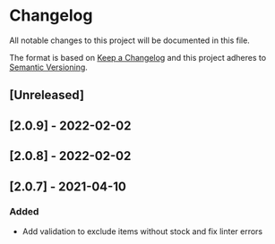 # Changelog

All notable changes to this project will be documented in this file.

The format is based on [Keep a Changelog](http://keepachangelog.com/en/1.0.0/)
and this project adheres to [Semantic Versioning](http://semver.org/spec/v2.0.0.html).

## [Unreleased]

## [2.0.9] - 2022-02-02

## [2.0.8] - 2022-02-02

## [2.0.7] - 2021-04-10
### Added
- Add validation to exclude items without stock and fix linter errors
